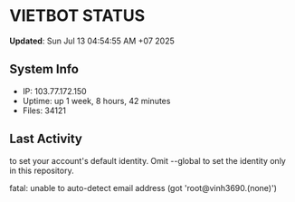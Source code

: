 # VIETBOT STATUS
**Updated**: Sun Jul 13 04:54:55 AM +07 2025

## System Info
- IP: 103.77.172.150
- Uptime: up 1 week, 8 hours, 42 minutes
- Files: 34121

## Last Activity

to set your account's default identity.
Omit --global to set the identity only in this repository.

fatal: unable to auto-detect email address (got 'root@vinh3690.(none)')
